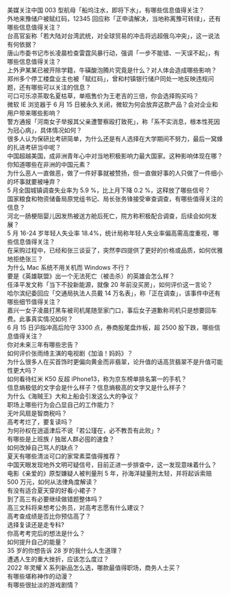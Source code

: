 美媒关注中国 003 型航母「船坞注水，即将下水」，有哪些信息值得关注？  
外地来豫储户被赋红码，12345 回应称「正申请解决，当地称离豫可转绿」，还有哪些信息值得关注？  
台高官妄称「若大陆对台湾武统，对全球贸易的冲击将远超俄乌冲突」，这一说法有何依据？  
唐山市委书记市长凌晨检查雷霆风暴行动，强调「一步不能错、一天误不起」，有哪些信息值得关注？  
上外尹某某已被开除学籍，牛磺酸泡腾片究竟是什么？对人体会造成哪些影响？  
郑州多个停工楼盘业主也被「赋红码」，曾和村镇银行储户同处一地反映违规问题，还有哪些可以关注的信息？  
可口可乐凉茶取名夏枯草，单瓶售价为王老吉的三倍，你会选择购买吗？  
微软 IE 浏览器于 6 月 15 日被永久关闭，微软为何会放弃这款产品？会对企业和用户带来哪些影响？  
警方通报「河南女子举报其父亲遭警察殴打致死」，称「系不实消息，根本性死因为冠心病」，具体情况如何？  
很多人认为保研比考研简单，为什么还是有人选择在大学期间不努力，最后一窝蜂的扎进考研当中呢？  
中国超越美国，成非洲青年心中对当地积极影响力最大国家。这种影响体现在哪？你知道哪些在非洲的中国元素？  
为什么恶人一直做恶，做了一件好事就被赞扬，但一直做好事的人只做了一件细小的坏事就要被唾弃？  
5 月全国城镇调查失业率为 5.9 %，比上月下降 0.2 %，这释放了哪些信号？  
国家粮食和物资储备局原党组书记、局长张务锋接受审查调查，有哪些值得关注的信息？  
河北一肠梗阻婴儿因发热被送方舱后死亡，院方称积极配合调查，后续会如何发展？  
5 月 16-24 岁年轻人失业率 18.4%，统计局称年轻人失业率偏高需高度重视，哪些信息值得关注？  
在采购过程中，已经和张三谈妥了，突然李四提供了更好的价格或品质，如何优雅地拒绝张三？  
为什么 Mac 系统不用关机而 Windows 不行？  
要是《英雄联盟》出一个无法死亡（被击杀）的英雄会怎么样？  
任泽平发文称「当下不投新能源，就像 20 年前没买房」，如何评价这一言论？  
哈尔滨纪委回应「交通局执法人员戴 14 万名表」，称「正在调查」，该事件中还有哪些细节值得关注？  
嘉兴一女子凌晨打黑车被司机尾随至家门口，事后女子道歉称司机只是想要回车费。此事真实情况如何？  
6 月 15 日沪指冲高后险守 3300 点，券商股尾盘炸板，超 2500 股下跌，哪些信息值得关注？  
你对未来三年有哪些忠告？  
如何评价张雨绮主演的电视剧《加油！妈妈》？  
为什么很多人在买首饰时更偏向黄金而非翡翠，论升值的话高货翡翠不是升值可能性更大吗？  
如何看待红米 K50 反超 iPhone13，称为京东榜单排名第一的手机？  
信息熵极低的文字会是什么样子？信息熵极高的文字又是什么样子？  
为什么《海贼王》大和上船会引发这么大的争议？  
职场上哪些行为会凸显自己的工作能力？  
无叶风扇是智商税吗？  
高考考烂了，要复读吗？  
为何孙权在逍遥津后不说「若公瑾在，必不教吾有此败」?  
有哪些是上班族 / 独居人群必囤的速食？  
如何改掉自己骂人的缺点？  
夏天有哪些清淡可口的家常素菜值得推荐？  
中国天眼发现地外文明可疑信号，目前正进一步排查中，这一发现意味着什么？  
电影《亲爱的》原型嫌疑人被判量刑 5 年，孙海洋疑量刑太轻，并将起诉索赔 500 万元，如何从法律角度解读？  
有没有适合夏天穿的好看小裙子？  
到了高三有必要继续做错题整体吗？  
高三文科将来想考公务员，对高考志愿有什么建议？  
高考查成绩是否比你预估高了？  
选择复读还是走专科?  
你高考考完后的想法是什么？  
如何提升自己的能量？  
35 岁的你想告诉 28 岁的我什么人生道理？  
遭遇人生的重大挫折，应该怎么度过？  
2022 年灵耀 X 系列新品怎么选，哪款最值得职场，商务人士买？  
有哪些堪称神作的动漫？  
有哪些很扯淡的游戏剧情？  
